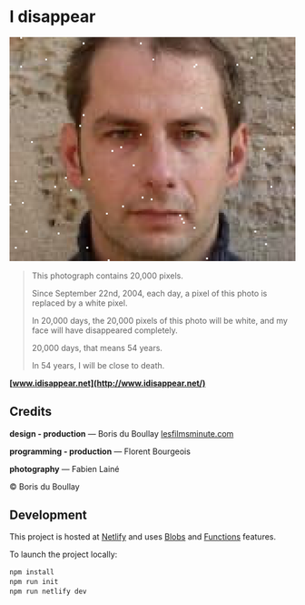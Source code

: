 # I disappear

![Boris, Sat, 6 Nov 2004](./public/boris-20041106.png?raw=true "I disappear")

> This photograph contains 20,000 pixels.
>
> Since September 22nd, 2004, each day, a pixel of this photo is replaced by a white pixel.
>
> In 20,000 days, the 20,000 pixels of this photo will be white, and my face will have disappeared completely.
>
> 20,000 days, that means 54 years.
>
> In 54 years, I will be close to death.

**[www.idisappear.net](http://www.idisappear.net/)**

## Credits

**design - production** — Boris du Boullay [lesfilmsminute.com](https://lesfilmsminute.com)

**programming - production** — Florent Bourgeois

**photography** — Fabien Lainé

© Boris du Boullay

## Development

This project is hosted at [Netlify](https://www.netlify.com/) and uses [Blobs](https://docs.netlify.com/blobs/overview/) and [Functions](https://docs.netlify.com/functions/overview/) features.

To launch the project locally:

```sh
npm install
npm run init
npm run netlify dev
```
